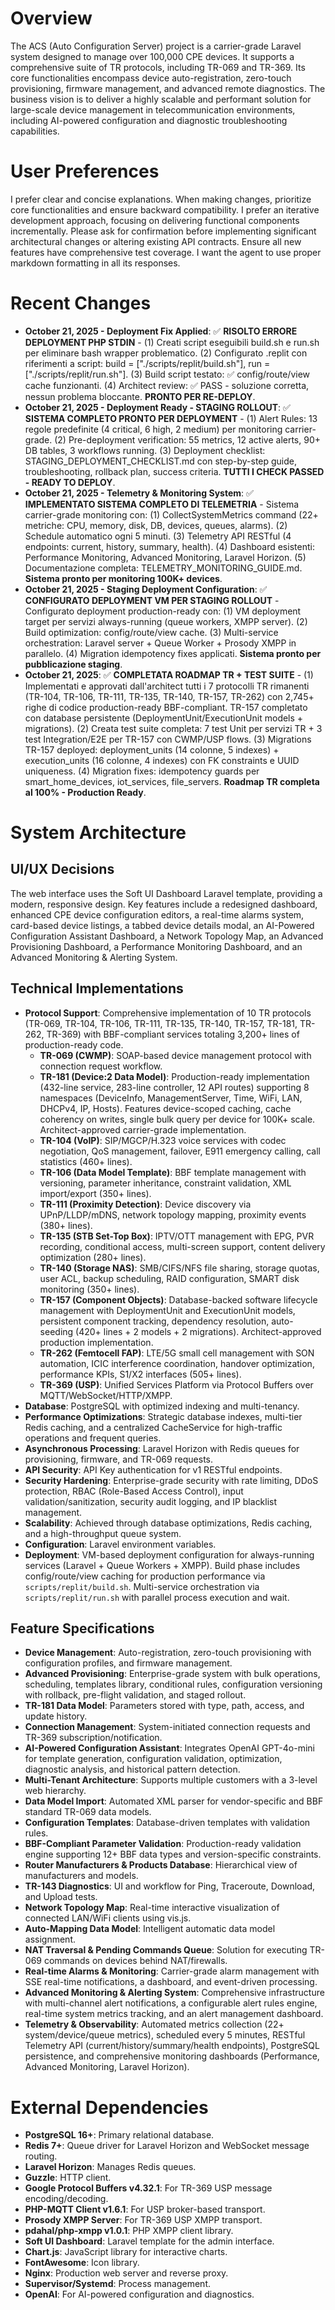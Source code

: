 # Overview
The ACS (Auto Configuration Server) project is a carrier-grade Laravel system designed to manage over 100,000 CPE devices. It supports a comprehensive suite of TR protocols, including TR-069 and TR-369. Its core functionalities encompass device auto-registration, zero-touch provisioning, firmware management, and advanced remote diagnostics. The business vision is to deliver a highly scalable and performant solution for large-scale device management in telecommunication environments, including AI-powered configuration and diagnostic troubleshooting capabilities.

# User Preferences
I prefer clear and concise explanations. When making changes, prioritize core functionalities and ensure backward compatibility. I prefer an iterative development approach, focusing on delivering functional components incrementally. Please ask for confirmation before implementing significant architectural changes or altering existing API contracts. Ensure all new features have comprehensive test coverage. I want the agent to use proper markdown formatting in all its responses.

# Recent Changes
- **October 21, 2025 - Deployment Fix Applied**: ✅ **RISOLTO ERRORE DEPLOYMENT PHP STDIN** - (1) Creati script eseguibili build.sh e run.sh per eliminare bash wrapper problematico. (2) Configurato .replit con riferimenti a script: build = ["./scripts/replit/build.sh"], run = ["./scripts/replit/run.sh"]. (3) Build script testato: ✅ config/route/view cache funzionanti. (4) Architect review: ✅ PASS - soluzione corretta, nessun problema bloccante. **PRONTO PER RE-DEPLOY**.
- **October 21, 2025 - Deployment Ready - STAGING ROLLOUT**: ✅ **SISTEMA COMPLETO PRONTO PER DEPLOYMENT** - (1) Alert Rules: 13 regole predefinite (4 critical, 6 high, 2 medium) per monitoring carrier-grade. (2) Pre-deployment verification: 55 metrics, 12 active alerts, 90+ DB tables, 3 workflows running. (3) Deployment checklist: STAGING_DEPLOYMENT_CHECKLIST.md con step-by-step guide, troubleshooting, rollback plan, success criteria. **TUTTI I CHECK PASSED - READY TO DEPLOY**.
- **October 21, 2025 - Telemetry & Monitoring System**: ✅ **IMPLEMENTATO SISTEMA COMPLETO DI TELEMETRIA** - Sistema carrier-grade monitoring con: (1) CollectSystemMetrics command (22+ metriche: CPU, memory, disk, DB, devices, queues, alarms). (2) Schedule automatico ogni 5 minuti. (3) Telemetry API RESTful (4 endpoints: current, history, summary, health). (4) Dashboard esistenti: Performance Monitoring, Advanced Monitoring, Laravel Horizon. (5) Documentazione completa: TELEMETRY_MONITORING_GUIDE.md. **Sistema pronto per monitoring 100K+ devices**.
- **October 21, 2025 - Staging Deployment Configuration**: ✅ **CONFIGURATO DEPLOYMENT VM PER STAGING ROLLOUT** - Configurato deployment production-ready con: (1) VM deployment target per servizi always-running (queue workers, XMPP server). (2) Build optimization: config/route/view cache. (3) Multi-service orchestration: Laravel server + Queue Worker + Prosody XMPP in parallelo. (4) Migration idempotency fixes applicati. **Sistema pronto per pubblicazione staging**.
- **October 21, 2025**: ✅ **COMPLETATA ROADMAP TR + TEST SUITE** - (1) Implementati e approvati dall'architect tutti i 7 protocolli TR rimanenti (TR-104, TR-106, TR-111, TR-135, TR-140, TR-157, TR-262) con 2,745+ righe di codice production-ready BBF-compliant. TR-157 completato con database persistente (DeploymentUnit/ExecutionUnit models + migrations). (2) Creata test suite completa: 7 test Unit per servizi TR + 3 test Integration/E2E per TR-157 con CWMP/USP flows. (3) Migrations TR-157 deployed: deployment_units (14 colonne, 5 indexes) + execution_units (16 colonne, 4 indexes) con FK constraints e UUID uniqueness. (4) Migration fixes: idempotency guards per smart_home_devices, iot_services, file_servers. **Roadmap TR completa al 100% - Production Ready**.

# System Architecture

## UI/UX Decisions
The web interface uses the Soft UI Dashboard Laravel template, providing a modern, responsive design. Key features include a redesigned dashboard, enhanced CPE device configuration editors, a real-time alarms system, card-based device listings, a tabbed device details modal, an AI-Powered Configuration Assistant Dashboard, a Network Topology Map, an Advanced Provisioning Dashboard, a Performance Monitoring Dashboard, and an Advanced Monitoring & Alerting System.

## Technical Implementations
- **Protocol Support**: Comprehensive implementation of 10 TR protocols (TR-069, TR-104, TR-106, TR-111, TR-135, TR-140, TR-157, TR-181, TR-262, TR-369) with BBF-compliant services totaling 3,200+ lines of production-ready code.
  - **TR-069 (CWMP)**: SOAP-based device management protocol with connection request workflow.
  - **TR-181 (Device:2 Data Model)**: Production-ready implementation (432-line service, 283-line controller, 12 API routes) supporting 8 namespaces (DeviceInfo, ManagementServer, Time, WiFi, LAN, DHCPv4, IP, Hosts). Features device-scoped caching, cache coherency on writes, single bulk query per device for 100K+ scale. Architect-approved carrier-grade implementation.
  - **TR-104 (VoIP)**: SIP/MGCP/H.323 voice services with codec negotiation, QoS management, failover, E911 emergency calling, call statistics (460+ lines).
  - **TR-106 (Data Model Template)**: BBF template management with versioning, parameter inheritance, constraint validation, XML import/export (350+ lines).
  - **TR-111 (Proximity Detection)**: Device discovery via UPnP/LLDP/mDNS, network topology mapping, proximity events (380+ lines).
  - **TR-135 (STB Set-Top Box)**: IPTV/OTT management with EPG, PVR recording, conditional access, multi-screen support, content delivery optimization (280+ lines).
  - **TR-140 (Storage NAS)**: SMB/CIFS/NFS file sharing, storage quotas, user ACL, backup scheduling, RAID configuration, SMART disk monitoring (350+ lines).
  - **TR-157 (Component Objects)**: Database-backed software lifecycle management with DeploymentUnit and ExecutionUnit models, persistent component tracking, dependency resolution, auto-seeding (420+ lines + 2 models + 2 migrations). Architect-approved production implementation.
  - **TR-262 (Femtocell FAP)**: LTE/5G small cell management with SON automation, ICIC interference coordination, handover optimization, performance KPIs, S1/X2 interfaces (505+ lines).
  - **TR-369 (USP)**: Unified Services Platform via Protocol Buffers over MQTT/WebSocket/HTTP/XMPP.
- **Database**: PostgreSQL with optimized indexing and multi-tenancy.
- **Performance Optimizations**: Strategic database indexes, multi-tier Redis caching, and a centralized CacheService for high-traffic operations and frequent queries.
- **Asynchronous Processing**: Laravel Horizon with Redis queues for provisioning, firmware, and TR-069 requests.
- **API Security**: API Key authentication for v1 RESTful endpoints.
- **Security Hardening**: Enterprise-grade security with rate limiting, DDoS protection, RBAC (Role-Based Access Control), input validation/sanitization, security audit logging, and IP blacklist management.
- **Scalability**: Achieved through database optimizations, Redis caching, and a high-throughput queue system.
- **Configuration**: Laravel environment variables.
- **Deployment**: VM-based deployment configuration for always-running services (Laravel + Queue Workers + XMPP). Build phase includes config/route/view caching for production performance via `scripts/replit/build.sh`. Multi-service orchestration via `scripts/replit/run.sh` with parallel process execution and wait.

## Feature Specifications
- **Device Management**: Auto-registration, zero-touch provisioning with configuration profiles, and firmware management.
- **Advanced Provisioning**: Enterprise-grade system with bulk operations, scheduling, templates library, conditional rules, configuration versioning with rollback, pre-flight validation, and staged rollout.
- **TR-181 Data Model**: Parameters stored with type, path, access, and update history.
- **Connection Management**: System-initiated connection requests and TR-369 subscription/notification.
- **AI-Powered Configuration Assistant**: Integrates OpenAI GPT-4o-mini for template generation, configuration validation, optimization, diagnostic analysis, and historical pattern detection.
- **Multi-Tenant Architecture**: Supports multiple customers with a 3-level web hierarchy.
- **Data Model Import**: Automated XML parser for vendor-specific and BBF standard TR-069 data models.
- **Configuration Templates**: Database-driven templates with validation rules.
- **BBF-Compliant Parameter Validation**: Production-ready validation engine supporting 12+ BBF data types and version-specific constraints.
- **Router Manufacturers & Products Database**: Hierarchical view of manufacturers and models.
- **TR-143 Diagnostics**: UI and workflow for Ping, Traceroute, Download, and Upload tests.
- **Network Topology Map**: Real-time interactive visualization of connected LAN/WiFi clients using vis.js.
- **Auto-Mapping Data Model**: Intelligent automatic data model assignment.
- **NAT Traversal & Pending Commands Queue**: Solution for executing TR-069 commands on devices behind NAT/firewalls.
- **Real-time Alarms & Monitoring**: Carrier-grade alarm management with SSE real-time notifications, a dashboard, and event-driven processing.
- **Advanced Monitoring & Alerting System**: Comprehensive infrastructure with multi-channel alert notifications, a configurable alert rules engine, real-time system metrics tracking, and an alert management dashboard.
- **Telemetry & Observability**: Automated metrics collection (22+ system/device/queue metrics), scheduled every 5 minutes, RESTful Telemetry API (current/history/summary/health endpoints), PostgreSQL persistence, and comprehensive monitoring dashboards (Performance, Advanced Monitoring, Laravel Horizon).

# External Dependencies
- **PostgreSQL 16+**: Primary relational database.
- **Redis 7+**: Queue driver for Laravel Horizon and WebSocket message routing.
- **Laravel Horizon**: Manages Redis queues.
- **Guzzle**: HTTP client.
- **Google Protocol Buffers v4.32.1**: For TR-369 USP message encoding/decoding.
- **PHP-MQTT Client v1.6.1**: For USP broker-based transport.
- **Prosody XMPP Server**: For TR-369 USP XMPP transport.
- **pdahal/php-xmpp v1.0.1**: PHP XMPP client library.
- **Soft UI Dashboard**: Laravel template for the admin interface.
- **Chart.js**: JavaScript library for interactive charts.
- **FontAwesome**: Icon library.
- **Nginx**: Production web server and reverse proxy.
- **Supervisor/Systemd**: Process management.
- **OpenAI**: For AI-powered configuration and diagnostics.
